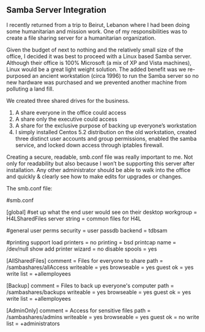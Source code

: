 ## Samba Server Integration

I recently returned from a trip to Beirut, Lebanon where I had been doing some humanitarian and mission work. One of my responsibilities was to create a file sharing server for a humanitarian organization.

Given the budget of next to nothing and the relatively small size of the office, I decided it was best to proceed with a Linux based Samba server. Although their office is 100% Microsoft (a mix of XP and Vista machines), Linux would be a great light weight solution. The added benefit was we re-purposed an ancient workstation (circa 1996) to run the Samba server so no new hardware was purchased and we prevented another machine from polluting a land fill.


We created three shared drives for the business.

  1. A share everyone in the office could access
  2. A share only the executive could access
  3. A share for the exclusive purpose of backing up everyone’s workstation
  4. I simply installed Centos 5.2 distribution on the old workstation, created three distinct user accounts and group permissions, enabled the samba service, and locked down access through iptables firewall.

Creating a secure, readable, smb.conf file was really important to me. Not only for readability but also because I won’t be supporting this server after installation. Any other administrator should be able to walk into the office and quickly & clearly see how to make edits for upgrades or changes.

The smb.conf file:
<script src="https://gist.github.com/1063891.js?file=smb.conf"></script>
<noscript>
#smb.conf

[global]
#set up what the end user would see on their desktop
workgroup = H4LSharedFiles
server string = common files for H4L

#general user perms
security = user
passdb backend = tdbsam

#printing support
load printers = no
printing = bsd
printcap name = /dev/null
show add printer wizard = no
disable spools = yes

[AllSharedFiles]
comment = Files for everyone to share
path = /sambashares/allAccess
writeable = yes
browseable = yes
guest ok = yes
write list = +allemployees

[Backup]
comment = Files to back up everyone's computer
path = /sambashares/backups
writeable = yes
browseable = yes
guest ok = yes
write list = +allemployees

[AdminOnly]
comment = Access for sensitive files
path = /sambashares/admins
writeable = yes
browseable = yes
guest ok = no
write list = +administrators
</noscript>
